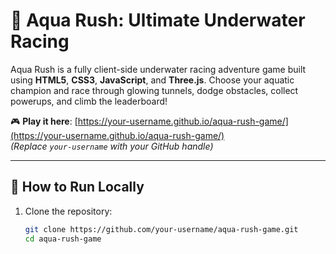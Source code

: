 # 🌊 Aqua Rush: Ultimate Underwater Racing

Aqua Rush is a fully client-side underwater racing adventure game built using **HTML5**, **CSS3**, **JavaScript**, and **Three.js**. Choose your aquatic champion and race through glowing tunnels, dodge obstacles, collect powerups, and climb the leaderboard!

🎮 **Play it here**: [https://your-username.github.io/aqua-rush-game/](https://your-username.github.io/aqua-rush-game/)  
_(Replace `your-username` with your GitHub handle)_

---

## 🚀 How to Run Locally

1. Clone the repository:
   ```bash
   git clone https://github.com/your-username/aqua-rush-game.git
   cd aqua-rush-game
